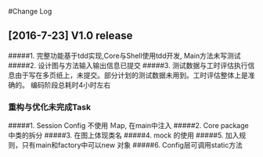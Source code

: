#Change Log

## [2016-7-23] V1.0 release
#####1. 完整功能基于tdd实现,Core与Shell使用tdd开发, Main方法未写测试
#####2. 设计图与方法输入输出信息已提交
#####3. 测试数据与工时评估执行信息由于写在多页纸上，未提交。部分计划的测试数据未用到。工时评估整体上是准确的。
  编码阶段总耗时4小时左右
### 重构与优化未完成Task
#####1. Session Config 不使用 Ｍap, 在main中注入
#####2. Core package中类的拆分
#####3. 在图上体现类名
#####4. mock 的使用
#####5. 加入规则，只有main和factory中可以new 对象
#####6. Config层可调用static方法